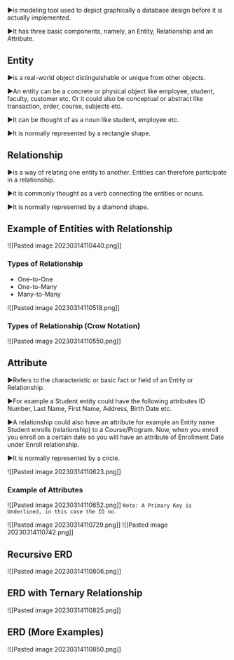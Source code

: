 ►is modeling tool used to depict graphically a database design before it is actually implemented.

►It has three basic components, namely, an Entity, Relationship and an Attribute.

## Entity
►is a real-world object distinguishable or unique from other objects.

►An entity can be a concrete or physical object like employee, student, faculty, customer etc. Or it could also be conceptual or abstract like transaction, order, course, subjects etc.

►It can be thought of as a noun like student, employee etc.

►It is normally represented by a rectangle shape.

## Relationship
►is a way of relating one entity to another. Entities can therefore participate in a relationship.

►it is commonly thought as a verb connecting the entities or nouns.

►It is normally represented by a diamond shape.

## Example of Entities with Relationship
![[Pasted image 20230314110440.png]]
### Types of Relationship
- One-to-One
- One-to-Many
- Many-to-Many

![[Pasted image 20230314110518.png]]

### Types of Relationship (Crow Notation)
![[Pasted image 20230314110550.png]]
## Attribute
►Refers to the characteristic or basic fact or field of an Entity or Relationship.

►For example a Student entity could have the following attributes ID Number, Last Name, First Name, Address, Birth Date etc.

►A relationship could also have an attribute for example an Entity name Student enrolls (relationship) to a Course/Program. Now, when you enroll you enroll on a certain date so you will have an attribute of Enrollment Date under Enroll relationship.

►It is normally represented by a circle.

![[Pasted image 20230314110623.png]]

### Example of Attributes
![[Pasted image 20230314110652.png]]
`Note: A Primary Key is Underlined, in this case the ID no.`

![[Pasted image 20230314110729.png]]
![[Pasted image 20230314110742.png]]
## Recursive ERD
![[Pasted image 20230314110806.png]]
## ERD with Ternary Relationship
![[Pasted image 20230314110825.png]]
## ERD (More Examples)
![[Pasted image 20230314110850.png]]